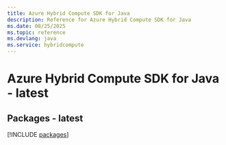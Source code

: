 ```yaml
---
title: Azure Hybrid Compute SDK for Java
description: Reference for Azure Hybrid Compute SDK for Java
ms.date: 08/25/2025
ms.topic: reference
ms.devlang: java
ms.service: hybridcompute
---
```

# Azure Hybrid Compute SDK for Java - latest
## Packages - latest
[!INCLUDE [packages](hybrid-compute-index.md)]